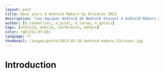 ```yaml
---
layout: post
title: Deux jours à Android Makers by Droidcon 2023
description: "Les équipes Android de Bedrock étaient à Android Makers 2023 − on vous résume tout."
author: [b_candellier, a_pitel, d_larue, n_galais]
tags: [android, mobile, conference, makers]
color: rgb(251,87,66)
language: fr
thumbnail: /images/posts/2023-05-26-android-makers-23/cover.jpg
---
```


# Introduction